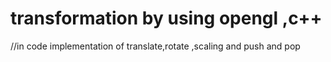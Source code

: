# transformation by using opengl ,c++
//in code implementation of translate,rotate ,scaling and push and pop
